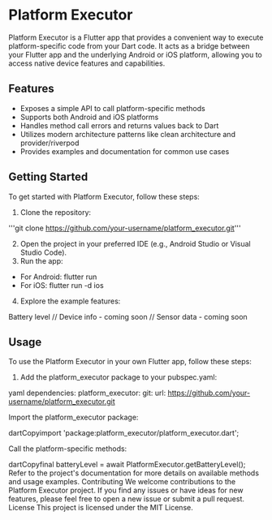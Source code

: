 
# Platform Executor
Platform Executor is a Flutter app that provides a convenient way to execute platform-specific code from your Dart code. It acts as a bridge between your Flutter app and the underlying Android or iOS platform, allowing you to access native device features and capabilities.
## Features

- Exposes a simple API to call platform-specific methods
- Supports both Android and iOS platforms
- Handles method call errors and returns values back to Dart
- Utilizes modern architecture patterns like clean architecture and provider/riverpod
- Provides examples and documentation for common use cases

## Getting Started
To get started with Platform Executor, follow these steps:

1. Clone the repository:

'''git clone https://github.com/your-username/platform_executor.git'''

2. Open the project in your preferred IDE (e.g., Android Studio or Visual Studio Code).
3. Run the app:

- For Android: flutter run
- For iOS: flutter run -d ios


4. Explore the example features:

Battery level
// Device info - coming soon
// Sensor data - coming soon



## Usage
To use the Platform Executor in your own Flutter app, follow these steps:

1. Add the platform_executor package to your pubspec.yaml:

yaml 
dependencies:
platform_executor:
git:
url: https://github.com/your-username/platform_executor.git

Import the platform_executor package:

dartCopyimport 'package:platform_executor/platform_executor.dart';

Call the platform-specific methods:

dartCopyfinal batteryLevel = await PlatformExecutor.getBatteryLevel();
Refer to the project's documentation for more details on available methods and usage examples.
Contributing
We welcome contributions to the Platform Executor project. If you find any issues or have ideas for new features, please feel free to open a new issue or submit a pull request.
License
This project is licensed under the MIT License.
